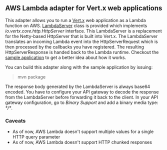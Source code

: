 ## AWS Lambda adapter for Vert.x web applications

This adapter allows you to run a [Vert.x](http://vertx.io/) web application as a Lambda function on AWS. [LambdaServer](vertx-aws-lambda/src/main/java/com/alesnosek/io/vertx/aws/lambda/LambdaServer.java) class is provided which implements *io.vertx.core.http.HttpServer* interface. This LambdaServer is a replacement for the Netty-based HttpServer that is built into Vert.x. The LambdaServer translates an incoming Lambda event into the HttpServerRequest which is then processed by the callbacks you have registered. The resulting HttpServerResponse is handed back to the Lambda runtime. Checkout the [sample application](vertx-aws-lambda-sample-app) to get a better idea about how it works.

You can build this adapter along with the sample application by issuing:

> mvn package

The response body generated by the LambdaServer is always base64 encoded. You have to configure your API gateway to decode the response from the LambdaServer before forwarding it back to the client. In your API gateway configuration, go to *Binary Support* and add a binary media type: *\*/\**.

### Caveats

* As of now, AWS Lambda doesn't support multiple values for a single HTTP query parameter
* As of now, AWS Lambda doesn't support HTTP chunked responses
